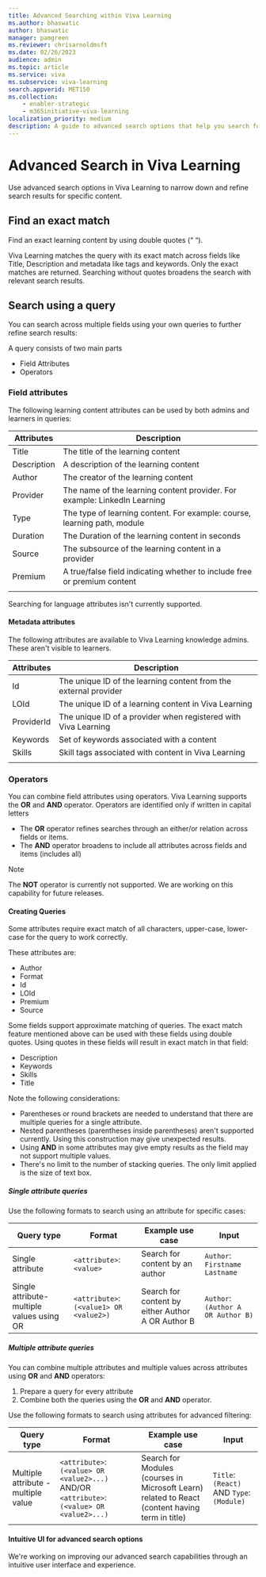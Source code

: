 ```yaml
---
title: Advanced Searching within Viva Learning
ms.author: bhaswatic
author: bhaswatic
manager: pamgreen
ms.reviewer: chrisarnoldmsft
ms.date: 02/26/2023
audience: admin
ms.topic: article
ms.service: viva
ms.subservice: viva-learning
search.appverid: MET150
ms.collection: 
    - enabler-strategic
    - m365initiative-viva-learning
localization_priority: medium
description: A guide to advanced search options that help you search for content within Viva Learning. 
---
```


# Advanced Search in Viva Learning

Use advanced search options in Viva Learning to narrow down and refine search results for specific content.

## Find an exact match

Find an exact learning content by using double quotes (“ “). 

Viva Learning matches the query with its exact match across fields like Title, Description and metadata like tags and keywords.
Only the exact matches are returned. Searching without quotes broadens the search with relevant search results. 

## Search using a query

You can search across multiple fields using your own queries to further refine search results:  

A query consists of two main parts

- Field Attributes
- Operators

### Field attributes

The following learning content attributes can be used by both admins and learners in queries:

|Attributes | Description|
|-----------|-----------|
|Title | The title of the learning content|
|Description| A description of the learning content|
|Author | The creator of the learning content|
|Provider| The name of the learning content provider. For example: LinkedIn Learning|
|Type| The type of learning content. For example: course, learning path, module|
|Duration| The Duration of the learning content in seconds|
|Source| The subsource of the learning content in a provider|
|Premium| A true/false field indicating whether to include free or premium content|
|||

Searching for language attributes isn't currently supported.

#### Metadata attributes 

The following attributes are available to Viva Learning knowledge admins. These aren't visible to learners. 

|Attributes | Description|
|-----------|-----------|
|Id | The unique ID of the learning content from the external provider|
|LOId | The unique ID of a learning content in Viva Learning|
|ProviderId | The unique ID of a provider when registered with Viva Learning|
|Keywords | Set of keywords associated with a content |
|Skills | Skill tags associated with content in Viva Learning |
|||

### Operators

You can combine field attributes using operators. Viva Learning supports the **OR** and **AND** operator. 
Operators are identified only if written in capital letters

- The **OR** operator refines searches through an either/or relation across fields or items.
- The **AND** operator broadens to include all attributes across fields and items (includes all)


>[!NOTE]
> The **NOT** operator is currently not supported. We are working on this capability for future releases.

#### Creating Queries 

Some attributes require exact match of all characters, upper-case, lower-case for the query to work correctly. 

These attributes are:

- Author
- Format
- Id
- LOId
- Premium
- Source

Some fields support approximate matching of queries. The exact match feature mentioned above can be used with these fields using double quotes. 
Using quotes in these fields will result in exact match in that field:

- Description
- Keywords
- Skills
- Title

Note the following considerations: 

- Parentheses or round brackets are needed to understand that there are multiple queries for a single attribute.
- Nested parentheses (parentheses inside parentheses) aren't supported currently. Using this construction may give unexpected results.
- Using **AND** in some attributes may give empty results as the field may not support multiple values.
- There's no limit to the number of stacking queries. The only limit applied is the size of text box.


##### Single attribute queries

Use the following formats to search using an attribute for specific cases:

|Query type| Format | Example use case | Input| 
|------|-----|------|------|
|Single attribute| `<attribute>`:`<value>` | Search for content by an author | `Author`: `Firstname Lastname`|
Single attribute-multiple values using OR| `<attribute>`:`(<value1> OR <value2>)`| Search for content by either Author A OR Author B| `Author`: `(Author A  OR Author B)`|

##### Multiple attribute queries

You can combine multiple attributes and multiple values across attributes using **OR** and **AND** operators: 

1. Prepare a query for every attribute
1. Combine both the queries using the **OR** and **AND** operator.

Use the following formats to search using attributes for advanced filtering:

|Query type| Format | Example use case | Input|
|------|-----|------|------|
Multiple attribute - multiple value| `<attribute>`:`(<value> OR <value2>...)` AND/OR `<attribute>`:`(<value> OR <value2>...)`|Search for Modules (courses in Microsoft Learn) related to React (content having term in title)| `Title`: `(React)` AND `Type`:`(Module)`

#### Intuitive UI for advanced search options

We're working on improving our advanced search capabilities through an intuitive user interface and experience.
